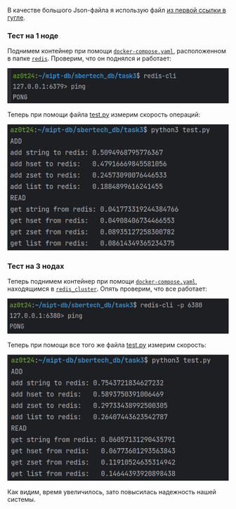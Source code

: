 В качестве большого Json-файла я использую файл [из первой ссылки в гугле](https://github.com/json-iterator/test-data/blob/master/large-file.json).

### Тест на 1 ноде
Поднимем контейнер при помощи [`docker-compose.yaml`](redis/docker-compose.yaml),
расположенном в папке [`redis`](redis). Проверим, что он поднялся и работает:

![PingRedis](images/ping_redis.png)

Теперь при помощи файла [test.py](test.py) измерим скорость операций:

![TestRedis](images/test_redis.png)

### Тест на 3 нодах
Теперь поднимем контейнер при помощи [`docker-compose.yaml`](redis_cluster/docker-compose.yaml),
находящимся в [`redis_cluster`](redis_cluster). Опять проверим, что все работает:

![PingRedisCluster](images/ping_cluster.png)

Теперь при помощи все того же файла [test.py](test.py) измерим скорость:

![TestRedisCluster](images/test_cluster.png)

Как видим, время увеличилось, зато повысилась надежность нашей системы.